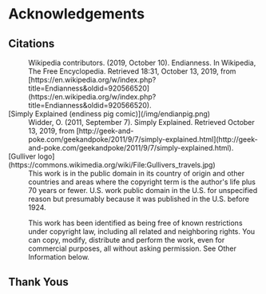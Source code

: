 # Acknowledgements

## Citations 

<dl>
   <dt></dt>
   <dd>Wikipedia contributors. (2019, October 10). Endianness. In Wikipedia, The Free Encyclopedia. Retrieved 18:31, October 13, 2019, from [https://en.wikipedia.org/w/index.php?title=Endianness&oldid=920566520](https://en.wikipedia.org/w/index.php?title=Endianness&oldid=920566520).</dd>
   
   <dt>[Simply Explained (endiness pig comic)](/img/endianpig.png)</dt>
   <dd>Widder, O. (2011, September 7). Simply Explained. Retrieved October 13, 2019, from [http://geek-and-poke.com/geekandpoke/2011/9/7/simply-explained.html](http://geek-and-poke.com/geekandpoke/2011/9/7/simply-explained.html).</dd>
   
   <dt>[Gulliver logo](https://commons.wikimedia.org/wiki/File:Gullivers_travels.jpg)</dt>
   <dd>This work is in the public domain in its country of origin and other countries and areas where the copyright term is the author's life plus 70 years or fewer. 
U.S. work public domain in the U.S. for unspecified reason but presumably because it was published in the U.S. before 1924.

This work has been identified as being free of known restrictions under copyright law, including all related and neighboring rights.
You can copy, modify, distribute and perform the work, even for commercial purposes, all without asking permission. See Other Information below.</dd>
</dl>

## Thank Yous